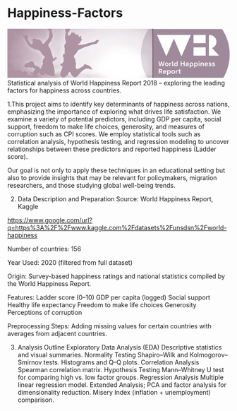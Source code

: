 # Happiness-Factors
![WHR](WHR.png)
Statistical analysis of World Happiness Report 2018 – exploring the leading factors for happiness across countries.


1.This project aims to identify key determinants of happiness across nations, emphasizing the importance of exploring what drives life satisfaction. We examine a variety of potential predictors, including GDP per capita, social support, freedom to make life choices, generosity, and measures of corruption such as CPI scores.
We employ statistical tools such as correlation analysis, hypothesis testing, and regression modeling to uncover relationships between these predictors and reported happiness (Ladder score).

Our goal is not only to apply these techniques in an educational setting but also to provide insights that may be relevant for policymakers, migration researchers, and those studying global well-being trends.

2. Data Description and Preparation
Source: World Happiness Report, Kaggle

https://www.google.com/url?q=https%3A%2F%2Fwww.kaggle.com%2Fdatasets%2Funsdsn%2Fworld-happiness

Number of countries: 156

Year Used: 2020 (filtered from full dataset)

Origin: Survey-based happiness ratings and national statistics compiled by the World Happiness Report.

Features:
Ladder score (0–10)
GDP per capita (logged)
Social support
Healthy life expectancy
Freedom to make life choices
Generosity
Perceptions of corruption

Preprocessing Steps:
Adding missing values for certain countries with averages from adjacent countries.

3. Analysis Outline
Exploratory Data Analysis (EDA)
Descriptive statistics and visual summaries.
Normality Testing
Shapiro–Wilk and Kolmogorov–Smirnov tests.
Histograms and Q–Q plots.
Correlation Analysis
Spearman correlation matrix.
Hypothesis Testing
Mann–Whitney U test for comparing high vs. low factor groups.
Regression Analysis
Multiple linear regression model.
Extended Analysis;
PCA and factor analysis for dimensionality reduction.
Misery Index (inflation + unemployment) comparison.

